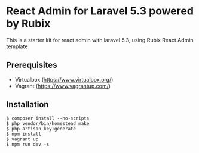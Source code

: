 # React Admin for Laravel 5.3 powered by Rubix 

This is a starter kit for react admin with laravel 5.3, using Rubix React Admin template

## Prerequisites
- Virtualbox (https://www.virtualbox.org/)
- Vagrant (https://www.vagrantup.com/)

## Installation

~~~~
$ composer install --no-scripts
$ php vendor/bin/homestead make
$ php artisan key:generate
$ npm install
$ vagrant up
$ npm run dev -s
~~~~

